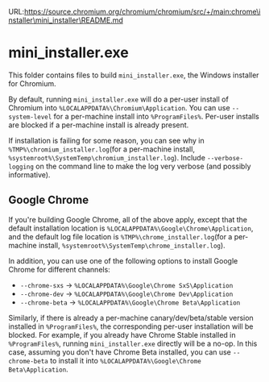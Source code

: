 URL:https://source.chromium.org/chromium/chromium/src/+/main:chrome\installer\mini_installer\README.md
# mini_installer.exe

This folder contains files to build `mini_installer.exe`, the Windows installer
for Chromium.

By default, running `mini_installer.exe` will do a per-user install of Chromium
into `%LOCALAPPDATA%\Chromium\Application`. You can use `--system-level` for a
per-machine install into `%ProgramFiles%`. Per-user installs are blocked if a
per-machine install is already present.

If installation is failing for some reason, you can see why in
`%TMP%\chromium_installer.log`(for a per-machine install,
`%systemroot%\SystemTemp\chromium_installer.log`). Include `--verbose-logging`
on the command line to make the log very verbose (and possibly informative).

## Google Chrome

If you're building Google Chrome, all of the above apply, except that the
default installation location is `%LOCALAPPDATA%\Google\Chrome\Application`, and
the default log file location is `%TMP%\chrome_installer.log`(for a per-machine
install, `%systemroot%\SystemTemp\chrome_installer.log`).

In addition, you can use one of the following options to install Google Chrome
for different channels:
- `--chrome-sxs` -> `%LOCALAPPDATA%\Google\Chrome SxS\Application`
- `--chrome-dev` -> `%LOCALAPPDATA%\Google\Chrome Dev\Application`
- `--chrome-beta` -> `%LOCALAPPDATA%\Google\Chrome Beta\Application`

Similarly, if there is already a per-machine canary/dev/beta/stable version
installed in `%ProgramFiles%`, the corresponding per-user installation will be
blocked. For example, if you already have Chrome Stable installed in
`%ProgramFiles%`, running `mini_installer.exe` directly will be a no-op. In this
case, assuming you don't have Chrome Beta installed, you can use `--chrome-beta`
to install it into `%LOCALAPPDATA%\Google\Chrome Beta\Application`.
